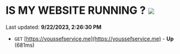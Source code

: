 # IS MY WEBSITE RUNNING ? [![](https://img.shields.io/static/v1?label=Sponsor&message=%E2%9D%A4&logo=GitHub&color=%23fe8e86)](https://github.com/sponsors/<username>)

Last updated: **9/22/2023, 2:26:30 PM**

- `GET` [https://youssefservice.me](https://youssefservice.me) - **Up** (681ms)

